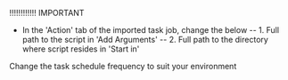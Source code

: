 !!!!!!!!!!!! IMPORTANT 
- In the 'Action' tab of the imported task job, change the below
-- 1. Full path to the script in 'Add Arguments' 
-- 2. Full path to the directory where script resides in 'Start in' 

Change the task schedule frequency to suit your environment
